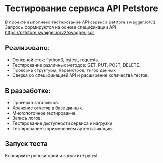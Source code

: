 # Тестирование сервиса API Petstore

В проекте выполнено тестирование API сервиса petstore.swagger.io/v2. Запросы формируются на основе спецификации API https://petstore.swagger.io/v2/swagger.json

## Реализовано:
+ Основной стек: Python3, pytest, requests.
+ Тестирование различных методов: GET, PUT, POST, DELETE.
+ Проверка структуры, параметров, типов данных.
+ Сверка со спецификацией API и расширение количества тестов.

## В разработке:
- Проверка загаловков.
- Хранение отчетов в базе данных.
- Многопоточное тестирование.
- Запись логов.
- Тестирование доступности сервиса и нагрузки.
- Тестирование с применением аутентификации.


## Запуск теста

Клонируйте репозиторий и запустите pytest.



